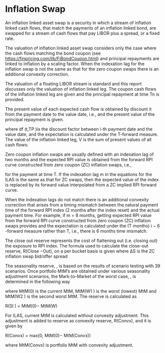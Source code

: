 # Inflation Swap

An inflation linked asset swap is a security in which a stream of inflation linked cash flows, that match the payments of an inflation linked bond, are swapped for a stream of cash flows that pay LIBOR plus a spread, or a fixed rate.

The valuation of inflation linked asset swap considers only the case where the cash flows matching the bond coupon (see https://finpricing.com/lib/FiBondCoupon.html) and principal repayments are linked to inflation by a scaling factor. When the indexation lag for the inflation swap is not the same as that for the zero coupon swaps there is an additional convexity correction.

The valuation of a floating LIBOR stream is standard and this report discusses only the valuation of inflation linked leg. The coupon cash flows of the inflation linked leg are given and the principal repayment at time Tn is provided.

The present value of each expected cash flow is obtained by discount it from the payment date to the value date, i.e., and the present value of the principal repayment is given. 

where df (t,TP )is the discount factor between i-th payment date and the value date, and the expectation is calculated under the T-forward measure. The value of the inflation linked leg, V is the sum of present values of all cash flows:

Zero coupon inflation swaps are usually defined with an indexation lag of two months and the expected RPI value is obtained from the forward RPI curve constructed from zero coupon (ZC) inflation swaps, i.e.,

for the payment at time T. If the indexation lag m in the equations for the ILAS is the same as that for ZC swaps, then the expected value of the index is replaced by its forward value interpolated from a ZC implied RPI forward curve.

When the indexation lags do not match there is an additional convexity correction that arises from a timing mismatch between the natural payment time of the forward RPI index (2 months after the index reset) and the actual payment time. For example, if m = 8 months, getting expected RPI value from the forward RPI curve constructed from zero coupon (ZC) inflation swaps provides and the expectation is calculated under the (T months) i − 6 -forward measure rather than T, i.e., there is 6 months time mismatch.

The close out reserve represents the cost of flattening out (i.e. closing out) the exposure to RPI index. The formula used to calculate the close-out reserve, R(Close −Out), on a per bucket basis is given where ΔS is the ZC inflation swap bid/offer spread

The seasonality reserve, , is based on the results of scenario testing with 39 scenarios. Once portfolio MtM’s are obtained under various seasonality adjustment scenarios, the Mark-to-Market of the worst case, , is determined in the following way

where MtM(0) is the current MtM, MtM(W1 ) is the worst (lowest) MtM and MtM(W2 ) is the second worst MtM. The reserve is calculated as

R(SI ) = MtM(0)− MtM(W)

For ILAS, current MtM is calculated without convexity adjustment. This adjustment is added to reserve as convexity reserve, R(Convx), and it is given by

R(Convx) = max(0, MtM(0)− MtM(Convx))

where MtM(Convx) is portfolio MtM with convexity adjustment.


